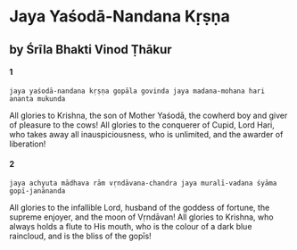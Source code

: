 # Jaya Yaśodā-Nandana Kṛṣṇa

## by Śrīla Bhakti Vinod Ṭhākur

#### 1

    jaya yaśodā-nandana kṛṣṇa gopāla govinda jaya madana-mohana hari ananta mukunda

All glories to Krishna, the son of Mother Yaśodā, the cowherd boy and giver of pleasure to the cows! All glories to the conquerer of Cupid, Lord Hari, who takes away all inauspiciousness, who is unlimited, and the awarder of liberation!

#### 2

    jaya achyuta mādhava rām vṛndāvana-chandra jaya muralī-vadana śyāma gopī-janānanda

All glories to the infallible Lord, husband of the goddess of fortune, the supreme enjoyer, and the moon of Vṛndāvan! All glories to Krishna, who always holds a flute to His mouth, who is the colour of a dark blue raincloud, and is the bliss of the gopīs!

